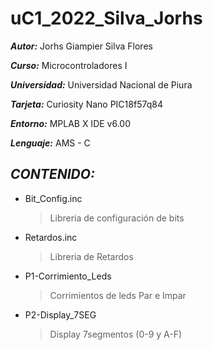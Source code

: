 # uC1_2022_Silva_Jorhs

***Autor:*** Jorhs Giampier Silva Flores

***Curso:*** Microcontroladores I

***Universidad:*** Universidad Nacional de Piura

***Tarjeta:*** Curiosity Nano PIC18f57q84

***Entorno:*** MPLAB X IDE v6.00

***Lenguaje:*** AMS - C

## *CONTENIDO:*

- Bit_Config.inc          
	> Libreria de configuración de bits
- Retardos.inc           
	> Libreria de Retardos
- P1-Corrimiento_Leds    
	> Corrimientos de leds Par e Impar
- P2-Display_7SEG        
	> Display 7segmentos (0-9 y A-F)
